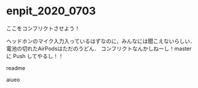 # enpit_2020_0703


ここをコンフリクトさせよう！

ヘッドホンのマイク入力入っているはずなのに，みんなには聞こえないらしい．
電池の切れたAirPodsはただのうどん．
コンフリクトなんかしねーし！master に Push してやるし！！

readme

aiueo
